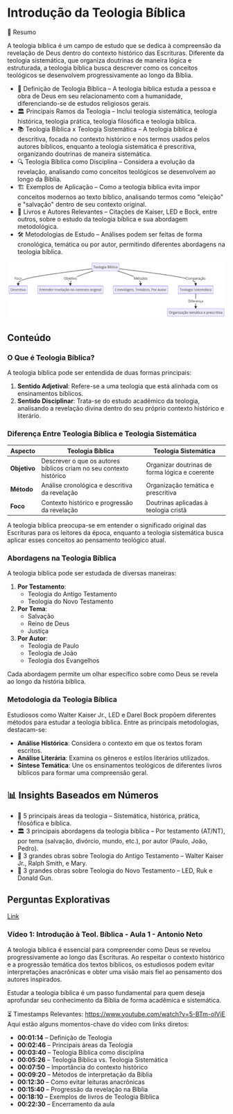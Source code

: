 # Introdução da Teologia Bíblica

📌 Resumo

A teologia bíblica é um campo de estudo que se dedica à compreensão da revelação de Deus dentro do contexto histórico das Escrituras. Diferente da teologia sistemática, que organiza doutrinas de maneira lógica e estruturada, a teologia bíblica busca descrever como os conceitos teológicos se desenvolvem progressivamente ao longo da Bíblia.

- 📖 Definição de Teologia Bíblica – A teologia bíblica estuda a pessoa e obra de Deus em seu relacionamento com a humanidade, diferenciando-se de estudos religiosos gerais.
- 🏛 Principais Ramos da Teologia – Inclui teologia sistemática, teologia histórica, teologia prática, teologia filosófica e teologia bíblica.
- 📚 Teologia Bíblica x Teologia Sistemática – A teologia bíblica é descritiva, focada no contexto histórico e nos termos usados pelos autores bíblicos, enquanto a teologia sistemática é prescritiva, organizando doutrinas de maneira sistemática.
- 🔍 Teologia Bíblica como Disciplina – Considera a evolução da revelação, analisando como conceitos teológicos se desenvolvem ao longo da Bíblia.
- 🏗 Exemplos de Aplicação – Como a teologia bíblica evita impor conceitos modernos ao texto bíblico, analisando termos como "eleição" e "salvação" dentro de seu contexto original.
- 📖 Livros e Autores Relevantes – Citações de Kaiser, LED e Bock, entre outros, sobre o estudo da teologia bíblica e sua abordagem metodológica.
- 🛠 Metodologias de Estudo – Análises podem ser feitas de forma cronológica, temática ou por autor, permitindo diferentes abordagens na teologia bíblica.

![img.png](Introdução%20da%20Teologia%20Bíblica/images/img.png)

## Conteúdo

### O Que é Teologia Bíblica?

A teologia bíblica pode ser entendida de duas formas principais:
1. **Sentido Adjetival**: Refere-se a uma teologia que está alinhada com os ensinamentos bíblicos.
2. **Sentido Disciplinar**: Trata-se do estudo acadêmico da teologia, analisando a revelação divina dentro do seu próprio contexto histórico e literário.

### Diferença Entre Teologia Bíblica e Teologia Sistemática

| Aspecto                | Teologia Bíblica | Teologia Sistemática |
|------------------------|----------------|----------------------|
| **Objetivo**          | Descrever o que os autores bíblicos criam no seu contexto histórico | Organizar doutrinas de forma lógica e coerente |
| **Método**            | Análise cronológica e descritiva da revelação | Organização temática e prescritiva |
| **Foco**              | Contexto histórico e progressão da revelação | Doutrinas aplicadas à teologia cristã |

A teologia bíblica preocupa-se em entender o significado original das Escrituras para os leitores da época, enquanto a teologia sistemática busca aplicar esses conceitos ao pensamento teológico atual.

### Abordagens na Teologia Bíblica

A teologia bíblica pode ser estudada de diversas maneiras:
1. **Por Testamento**:
    - Teologia do Antigo Testamento
    - Teologia do Novo Testamento
2. **Por Tema**:
    - Salvação
    - Reino de Deus
    - Justiça
3. **Por Autor**:
    - Teologia de Paulo
    - Teologia de João
    - Teologia dos Evangelhos

Cada abordagem permite um olhar específico sobre como Deus se revela ao longo da história bíblica.

### Metodologia da Teologia Bíblica

Estudiosos como Walter Kaiser Jr., LED e Darel Bock propõem diferentes métodos para estudar a teologia bíblica. Entre as principais metodologias, destacam-se:
- **Análise Histórica**: Considera o contexto em que os textos foram escritos.
- **Análise Literária**: Examina os gêneros e estilos literários utilizados.
- **Síntese Temática**: Une os ensinamentos teológicos de diferentes livros bíblicos para formar uma compreensão geral.

## 📊 Insights Baseados em Números

- 🔢 5 principais áreas da teologia – Sistemática, histórica, prática, filosófica e bíblica.
- 🏛 3 principais abordagens da teologia bíblica – Por testamento (AT/NT), por tema (salvação, divórcio, mundo, etc.), por autor (Paulo, João, Pedro).
- 📘 3 grandes obras sobre Teologia do Antigo Testamento – Walter Kaiser Jr., Ralph Smith, e Mary.
- 📘 3 grandes obras sobre Teologia do Novo Testamento – LED, Ruk e Donald Gun.

## Perguntas Explorativas

[Link](Introdu%C3%A7%C3%A3o%20da%20Teologia%20B%C3%ADblica/Exemplos%20de%20Perguntas%20Explorativas.md)

<!-- ## Resumos de Aulas -->


<!-- Playlist disponível em: https://youtube.com/playlist?list=PL5r0gTepYZfiHIy1PFXi6CrBHdI0Fj2-e&si=8MS0eGps61A0pdtH -->

### Vídeo 1: Introdução à Teol. Bíblica - Aula 1 - Antonio Neto

A teologia bíblica é essencial para compreender como Deus se revelou progressivamente ao longo das Escrituras. Ao respeitar o contexto histórico e a progressão temática dos textos bíblicos, os estudiosos podem evitar interpretações anacrônicas e obter uma visão mais fiel ao pensamento dos autores inspirados.

Estudar a teologia bíblica é um passo fundamental para quem deseja aprofundar seu conhecimento da Bíblia de forma acadêmica e sistemática.

⏳ Timestamps Relevantes: https://www.youtube.com/watch?v=5-BTm-olViE
Aqui estão alguns momentos-chave do vídeo com links diretos:

- **00:01:14** – Definição de Teologia
- **00:02:46** – Principais áreas da Teologia
- **00:03:40** – Teologia Bíblica como disciplina
- **00:05:26** – Teologia Bíblica vs. Teologia Sistemática
- **00:07:50** – Importância do contexto histórico
- **00:09:20** – Métodos de interpretação da Bíblia
- **00:12:30** – Como evitar leituras anacrônicas
- **00:15:40** – Progressão da revelação na Bíblia
- **00:18:10** – Exemplos de livros de Teologia Bíblica
- **00:22:30** – Encerramento da aula
